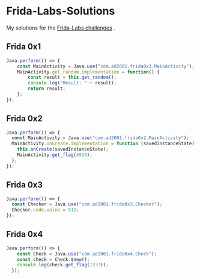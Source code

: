 # Frida-Labs-Solutions

My solutions for the [Frida-Labs challenges](https://github.com/DERE-ad2001/Frida-Labs) .

## Frida 0x1

```javascript
Java.perform(() => {
    const MainActivity = Java.use("com.ad2001.frida0x1.MainActivity");
    MainActivity.get_random.implementation = function() {
        const result = this.get_random();
        console.log("Result: " + result);
        return result;
    };
});
```

## Frida 0x2

```javascript
Java.perform(() => {
  const MainActivity = Java.use("com.ad2001.frida0x2.MainActivity");
  MainActivity.onCreate.implementation = function (savedInstanceState) {
    this.onCreate(savedInstanceState);
    MainActivity.get_flag(4919);
  };
});
```

## Frida 0x3

```javascript
Java.perform(() => {
  const Checker = Java.use("com.ad2001.frida0x3.Checker");
  Checker.code.value = 512;
});
```

## Frida 0x4
```javascript
Java.perform(() => {
    const Check = Java.use("com.ad2001.frida0x4.Check");
    const check = Check.$new();
    console.log(check.get_flag(1337));
  });
```
  

